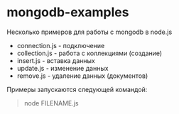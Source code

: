 # mongodb-examples
Несколько примеров для работы с mongodb в node.js

* connection.js - подключение
* collection.js - работа с коллекциями (создание)
* insert.js - вставка данных
* update.js - изменение данных
* remove.js - удаление данных (документов)

Примеры запускаются следующей командой:
>node FILENAME.js